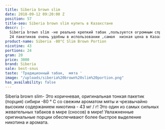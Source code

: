 ```yaml
---
title: Siberia brown slim
date: 2018-09-12 09:20:00 Z
position: 57
title-seo: Siberia brown slim купить в Казахстане
descr: |-
  Siberia brown slim -не реально крепкий табак ,пользуется огромным спросом на территории СНГ,
  24 пакетиков очень удобны в использовании ,самая  низкая цена в Казахстане.
product-name: Siberia -80°C Slim Brown Portion
nicotine: 43
portions: 24
gram: 20
price: 3000
brand: Siberia
sale: best-snus
taste: 'Традиционный табак,  мята '
image: "/uploads/siberia%20brown%20slim%20portion.png"
has_availability: false
---
```


Siberia brown slim- Это коричневая, оригинальная тонкая пакетик (порция) сибири -80 ° C со свежим ароматом мяты и чрезвычайно высоким содержанием никотина - 43 мг / г! 
Это один из самых сильных жевательных табаков в мире (сносов) в мире! 
Увлажненные оригинальные порции обеспечивают более быстрое выделение никотина и аромата.
